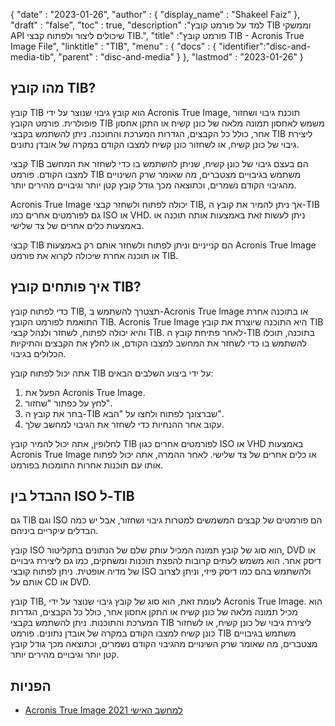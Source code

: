 {
  "date" : "2023-01-26",
  "author" : {
    "display_name" : "Shakeel Faiz"
},
  "draft" : "false",
  "toc" : true,
  "description" :"למד על פורמט קובץ TIB וממשקי API שיכולים ליצור ולפתוח קבצי TIB.",
  "title" :"פורמט קובץ TIB - Acronis True Image File",
  "linktitle" : "TIB",
  "menu" : {
    "docs" : {
      "identifier":"disc-and-media-tib",
      "parent" : "disc-and-media"
}
},
  "lastmod" : "2023-01-26"
}

## מהו קובץ TIB?

קובץ TIB הוא קובץ גיבוי שנוצר על ידי Acronis True Image, תוכנת גיבוי ושחזור פופולרית. פורמט הקובץ TIB משמש לאחסון תמונה מלאה של כונן קשיח או התקן אחסון אחר, כולל כל הקבצים, הגדרות המערכת והתוכנה. ניתן להשתמש בקבצי TIB ליצירת גיבוי של כונן קשיח, או לשחזור כונן קשיח למצבו הקודם במקרה של אובדן נתונים.

קבצי TIB הם בעצם גיבוי של כונן קשיח, שניתן להשתמש בו כדי לשחזר את המחשב למצבו הקודם. פורמט TIB משתמש בגיבויים מצטברים, מה שאומר שרק השינויים מהגיבוי הקודם נשמרים, וכתוצאה מכך גודל קובץ קטן יותר וגיבויים מהירים יותר.

Acronis True Image יכולה לפתוח ולשחזר קבצי TIB, אך ניתן להמיר את קובץ ה-TIB גם לפורמטים אחרים כמו ISO או VHD. ניתן לעשות זאת באמצעות אותה תוכנה או באמצעות כלים אחרים של צד שלישי.

קבצי TIB הם קנייניים וניתן לפתוח ולשחזר אותם רק באמצעות Acronis True Image או תוכנה אחרת שיכולה לקרוא את פורמט TIB.

## איך פותחים קובץ TIB?

כדי לפתוח קובץ TIB, תצטרך להשתמש ב-Acronis True Image או בתוכנה אחרת התואמת לפורמט הקובץ TIB. Acronis True Image היא התוכנה שיוצרת את קובץ TIB והיא יכולה לפתוח, לשחזר ולנהל קבצי TIB. לאחר פתיחת קובץ ה-TIB בתוכנה, תוכלו להשתמש בו כדי לשחזר את המחשב למצבו הקודם, או לחלץ את הקבצים והתיקיות הכלולים בגיבוי.

אתה יכול לפתוח קובץ TIB על ידי ביצוע השלבים הבאים:

1. הפעל את Acronis True Image.
2. לחץ על כפתור "שחזור".
3. בחר את קובץ ה-TIB שברצונך לפתוח ולחצו על "הבא".
4. עקוב אחר ההנחיות כדי לשחזר את הגיבוי למחשב שלך.

לחלופין, אתה יכול להמיר קובץ TIB לפורמטים אחרים כגון ISO או VHD באמצעות Acronis True Image או כלים אחרים של צד שלישי. לאחר ההמרה, אתה יכול לפתוח אותו עם תוכנות אחרות התומכות בפורמט.

## ההבדל בין ISO ל-TIB

גם TIB וגם ISO הם פורמטים של קבצים המשמשים למטרות גיבוי ושחזור, אבל יש כמה הבדלים עיקריים ביניהם.

קובץ ISO הוא סוג של קובץ תמונה המכיל עותק שלם של הנתונים בתקליטור, DVD או דיסק אחר. הוא משמש לעתים קרובות להפצת תוכנות ומשחקים, כמו גם ליצירת גיבויים של מדיה אופטית. ניתן לפתוח קובצי ISO ולהשתמש בהם כמו דיסק פיזי, וניתן לצרוב אותם על CD או DVD.

קובץ TIB, לעומת זאת, הוא סוג של קובץ גיבוי שנוצר על ידי Acronis True Image. הוא מכיל תמונה מלאה של כונן קשיח או התקן אחסון אחר, כולל כל הקבצים, הגדרות המערכת והתוכנות. ניתן להשתמש בקבצי TIB ליצירת גיבוי של כונן קשיח, או לשחזור כונן קשיח למצבו הקודם במקרה של אובדן נתונים. פורמט TIB משתמש בגיבויים מצטברים, מה שאומר שרק השינויים מהגיבוי הקודם נשמרים, וכתוצאה מכך גודל קובץ קטן יותר וגיבויים מהירים יותר.

## הפניות
* [Acronis True Image 2021 למחשב האישי](https://www.acronis.com/en-us/support/trueimage/2021/)

